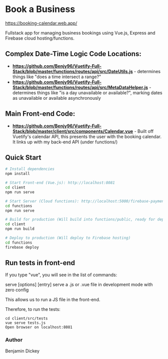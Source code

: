 # Book a Business

https://booking-calendar.web.app/

Fullstack app for managing business bookings using Vue.js, Express and Firebase cloud hosting/functions.

## Complex Date-Time Logic Code Locations:

- **https://github.com/Benjy96/Vuetify-Full-Stack/blob/master/functions/routes/api/src/DateUtils.js** - determines things like "does a time intersect a range?"
- **https://github.com/Benjy96/Vuetify-Full-Stack/blob/master/functions/routes/api/src/MetaDataHelper.js** - determines things like "is a day unavailable or available?", marking dates as unavailable or available asynchronously

## Main Front-end Code:

- **https://github.com/Benjy96/Vuetify-Full-Stack/blob/master/client/src/components/Calendar.vue** - Built off Vuetify's calendar API, this presents the user with the booking calendar. It links up with my back-end API (under functions/)

## Quick Start

```bash
# Install dependencies
npm install

# Start Front-end (Vue.js): http://localhost:8081
cd client
npm run serve

# Start Server (Cloud functions): http://localhost:5000/firebase-payment-test/us-central1/app
cd functions
npm run serve

# Build for production (Will build into functions/public, ready for deployment)
cd client
npm run build

# Deploy to production (Will deploy to Firebase hosting)
cd functions
firebase deploy
```

## Run tests in front-end

If you type "vue", you will see in the list of commands:

  serve [options] [entry]                    serve a .js or .vue file in development mode with zero config

This allows us to run a JS file in the front-end.

Therefore, to run the tests:

```
cd client/src/tests
vue serve tests.js
Open browser on localhost:8081
```

### Author

Benjamin Dickey
